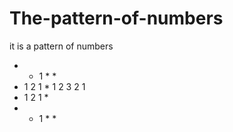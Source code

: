 # The-pattern-of-numbers
it is a pattern of numbers
 * * 1 * *
 * 1 2 1 *
 1 2 3 2 1
 * 1 2 1 *
 * * 1 * *
